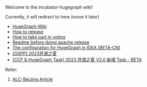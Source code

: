 Welcome to the incubator-hugegraph wiki!

Currently, it will redirect to here (move it later)

- [HugeGraph-Wiki](https://github.com/apache/incubator-hugegraph-toolchain/wiki)
- [How to release](https://github.com/apache/incubator-hugegraph-toolchain/wiki/HugeGraph-Release-V1.0)
- [How to take part in voting](https://github.com/apache/incubator-hugegraph-toolchain/wiki/%E5%8F%91%E7%89%88%E6%8A%95%E7%A5%A8%E7%9B%B8%E5%85%B3)
- [Readme before doing apache release](https://github.com/apache/incubator-hugegraph/wiki/Apache%E5%8F%91%E7%89%88%E6%B3%A8%E6%84%8F%E4%BA%8B%E9%A1%B9)
- [The configuration for HugeGraph in IDEA (BETA-CN)](https://github.com/apache/incubator-hugegraph/wiki/The-configuration-for-HugeGraph-in-IDEA-(BETA))
- [[OSPP] 2023开源之夏](https://github.com/apache/incubator-hugegraph/wiki/%5BOSPP%5D-%E5%BC%80%E6%BA%90%E4%B9%8B%E5%A4%8F-proposal)
- [[CCF & HugeGraph Task] 2023 开源之夏 V2.0 新增 Task - BETA](https://github.com/apache/incubator-hugegraph/wiki/HugeGraph-Tasks-V2.0)



Refer:
1. [ALC-BeiJing Article](https://alc-beijing.github.io/alc-site/post/apache-policy/asf-release-notes/)